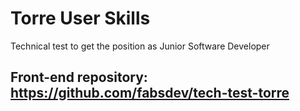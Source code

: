# Torre User Skills

Technical test to get the position as Junior Software Developer

## Front-end repository: https://github.com/fabsdev/tech-test-torre
